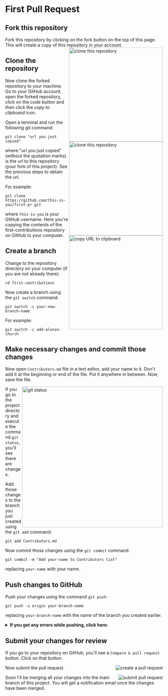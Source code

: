 # First Pull Request

## Fork this repository

Fork this repository by clicking on the fork button on the top of this page.
This will create a copy of this repository in your account.
<img align="right" width="300" src="https://user-images.githubusercontent.com/93030904/206855741-6e98c274-ce00-494c-bf88-9c2f099409e3.png" alt="clone this repository" />


## Clone the repository


<img align="right" width="300" src="https://user-images.githubusercontent.com/93030904/206855000-eb42c8bf-aa56-4f05-aa82-bb8a8fddae81.png" alt="clone this repository" />

Now clone the forked repository to your machine. Go to your GitHub account, open the forked repository, click on the code button and then click the _copy to clipboard_ icon.

Open a terminal and run the following git command:

```
git clone "url you just copied"
```

where "url you just copied" (without the quotation marks) is the url to this repository (your fork of this project). See the previous steps to obtain the url.


<img align="right" width="300" src="https://user-images.githubusercontent.com/93030904/206855026-df01a4e1-9873-42a0-b9fc-828302cfb125.png" alt="copy URL to clipboard" />

For example:

```
git clone https://github.com/this-is-you/first-pr.git
```

where `this-is-you` is your GitHub username. Here you're copying the contents of the first-contributions repository on GitHub to your computer.

## Create a branch

Change to the repository directory on your computer (if you are not already there):

```
cd first-contributions
```

Now create a branch using the `git switch` command:

```
git switch -c your-new-branch-name
```

For example:

```
git switch -c add-alonzo-church
```

## Make necessary changes and commit those changes

Now open `Contributors.md` file in a text editor, add your name to it. Don't add it at the beginning or end of the file. Put it anywhere in between. Now, save the file.


<img align="right" width="450" src="https://user-images.githubusercontent.com/93030904/206855068-4b50d277-20dd-48f7-a141-412e2e4be919.png" alt="git status" />

If you go to the project directory and execute the command `git status`, you'll see there are changes.

Add those changes to the branch you just created using the `git add` command:

```
git add Contributors.md
```

Now commit those changes using the `git commit` command:

```
git commit -m "Add your-name to Contributors list"
```

replacing `your-name` with your name.

## Push changes to GitHub

Push your changes using the command `git push`:

```
git push -u origin your-branch-name
```

replacing `your-branch-name` with the name of the branch you created earlier.

<details>
<summary> <strong>If you get any errors while pushing, click here:</strong> </summary>

- ### Authentication Error
     <pre>remote: Support for password authentication was removed on August 13, 2021. Please use a personal access token instead.
  remote: Please see https://github.blog/2020-12-15-token-authentication-requirements-for-git-operations/ for more information.
  fatal: Authentication failed for 'https://github.com/<your-username>/first-contributions.git/'</pre>
  Go to [GitHub's tutorial](https://docs.github.com/en/authentication/connecting-to-github-with-ssh/adding-a-new-ssh-key-to-your-github-account) on generating and configuring an SSH key to your account.

</details>

## Submit your changes for review

If you go to your repository on GitHub, you'll see a `Compare & pull request` button. Click on that button.



<img style="float: right;" src="https://user-images.githubusercontent.com/93030904/206855336-9c00752e-d9b3-42e7-a9c4-52a64ee52088.png" alt="create a pull request" />

Now submit the pull request.


<img style="float: right;" src="https://user-images.githubusercontent.com/93030904/206855111-1e009ef7-e6a2-4a30-9ff4-249aed7a8ae6.png" alt="submit pull request" />

Soon I'll be merging all your changes into the main branch of this project. You will get a notification email once the changes have been merged.
